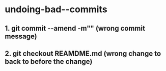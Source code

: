 # undoing-bad--commits
## 1. git commit --amend -m""  (wrong commit message)
## 2. git checkout REAMDME.md  (wrong change to back to before the change)
## 
